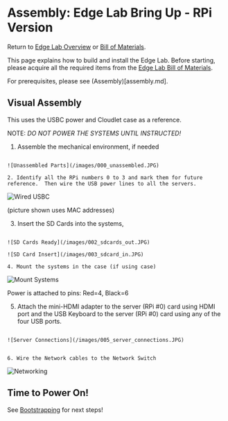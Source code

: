 Assembly: Edge Lab Bring Up - RPi Version
==================

Return to [Edge Lab Overview](README.md) or [Bill of Materials](bill_of_materials.md).

This page explains how to build and install the Edge Lab.  Before starting, please acquire all the required items from the [Edge Lab Bill of Materials](bill_of_materials.md).

For prerequisites, please see (Assembly)[assembly.md].

Visual Assembly
------------

This uses the USBC power and Cloudlet case as a reference.

NOTE: *DO NOT POWER THE SYSTEMS UNTIL INSTRUCTED!*

1. Assemble the mechanical environment, if needed
~~~~

![Unassembled Parts](/images/000_unassembled.JPG)

2. Identify all the RPi numbers 0 to 3 and mark them for future reference.  Then wire the USB power lines to all the servers.
~~~~

![Wired USBC](/images/001_usb_wired.JPG)

(picture shown uses MAC addresses)

3. Insert the SD Cards into the systems,
~~~~

![SD Cards Ready](/images/002_sdcards_out.JPG)

![SD Card Insert](/images/003_sdcard_in.JPG)

4. Mount the systems in the case (if using case) 
~~~~

![Mount Systems](/images/004_mounted.JPG)

Power is attached to pins: Red=4, Black=6

5. Attach the mini-HDMI adapter to the server (RPi #0) card using HDMI port and the USB Keyboard to the server (RPi #0) card using any of the four USB ports.
 ~~~~

![Server Connections](/images/005_server_connections.JPG)

 
6. Wire the Network cables to the Network Switch
~~~~

![Networking](/images/006_networking.JPG)


Time to Power On!
----

See [Bootstrapping](bootstrapping.md) for next steps!
